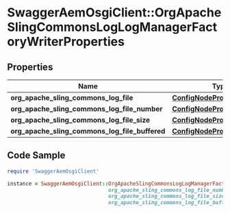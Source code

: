 # SwaggerAemOsgiClient::OrgApacheSlingCommonsLogLogManagerFactoryWriterProperties

## Properties

Name | Type | Description | Notes
------------ | ------------- | ------------- | -------------
**org_apache_sling_commons_log_file** | [**ConfigNodePropertyString**](ConfigNodePropertyString.md) |  | [optional] 
**org_apache_sling_commons_log_file_number** | [**ConfigNodePropertyInteger**](ConfigNodePropertyInteger.md) |  | [optional] 
**org_apache_sling_commons_log_file_size** | [**ConfigNodePropertyString**](ConfigNodePropertyString.md) |  | [optional] 
**org_apache_sling_commons_log_file_buffered** | [**ConfigNodePropertyBoolean**](ConfigNodePropertyBoolean.md) |  | [optional] 

## Code Sample

```ruby
require 'SwaggerAemOsgiClient'

instance = SwaggerAemOsgiClient::OrgApacheSlingCommonsLogLogManagerFactoryWriterProperties.new(org_apache_sling_commons_log_file: null,
                                 org_apache_sling_commons_log_file_number: null,
                                 org_apache_sling_commons_log_file_size: null,
                                 org_apache_sling_commons_log_file_buffered: null)
```



